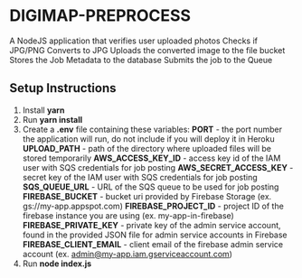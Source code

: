 # DIGIMAP-PREPROCESS

A NodeJS application that verifies user uploaded photos
Checks if JPG/PNG
Converts to JPG
Uploads the converted image to the file bucket
Stores the Job Metadata to the database
Submits the job to the Queue

## Setup Instructions

1. Install **yarn**
2. Run **yarn install**
3. Create a **.env** file containing these variables:
    **PORT** - the port number the application will run, do not include if you will deploy it in Heroku
    **UPLOAD_PATH** - path of the directory where uploaded files will be stored temporarily
    **AWS_ACCESS_KEY_ID** - access key id of the IAM user with SQS credentials for job posting
    **AWS_SECRET_ACCESS_KEY** - secret key of the IAM user with SQS credentials for job posting
    **SQS_QUEUE_URL** - URL of the SQS queue to be used for job posting
    **FIREBASE_BUCKET** - bucket uri provided by Firebase Storage (ex. gs://my-app.appspot.com)
    **FIREBASE_PROJECT_ID** - project ID of the firebase instance you are using (ex. my-app-in-firebase)
    **FIREBASE_PRIVATE_KEY** - private key of the admin service account, found in the provided JSON file for admin service accounts in Firebase
    **FIREBASE_CLIENT_EMAIL** - client email of the firebase admin service account (ex. admin@my-app.iam.gserviceaccount.com)
4. Run **node index.js**